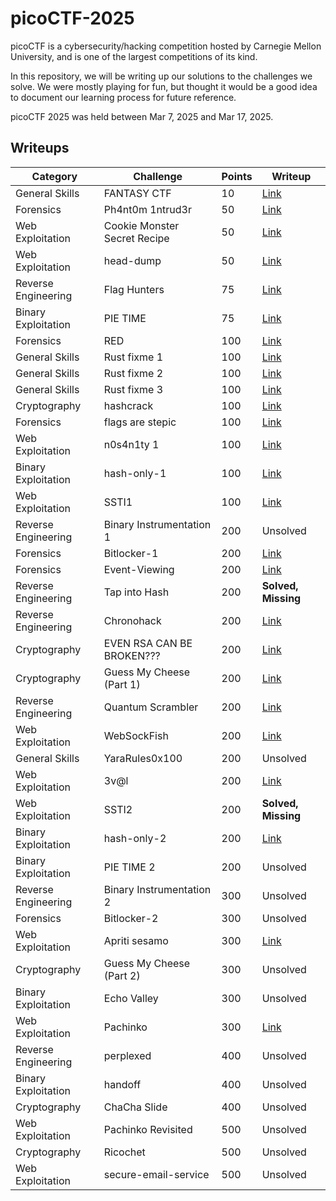 # picoCTF-2025

picoCTF is a cybersecurity/hacking competition hosted by Carnegie Mellon University, and is one of the largest competitions of its kind. 

In this repository, we will be writing up our solutions to the challenges we solve. We were mostly playing for fun, but thought it would be a good idea to document our learning process for future reference.

picoCTF 2025 was held between Mar 7, 2025 and Mar 17, 2025.

## Writeups

| Category            | Challenge                       | Points | Writeup |
|---------------------|---------------------------------|--------|---------|
| General Skills      | FANTASY CTF                     | 10     | [Link](./General%20Skills/FANTASY%20CTF/solution.md) |
| Forensics           | Ph4nt0m 1ntrud3r                | 50     | [Link](./Forensics/Ph4nt0m%201ntrud3r/solution.md) |
| Web Exploitation    | Cookie Monster Secret Recipe    | 50     | [Link](./Web%20Exploitation/Cookie%20Monster%20Secret%20Recipe/solution.md) |
| Web Exploitation    | head-dump                       | 50     | [Link](./Web%20Exploitation/head-dump/solution.md) |
| Reverse Engineering | Flag Hunters                    | 75     | [Link](./Reverse%20Engineering/Flag%20Hunters/solution.md) |
| Binary Exploitation | PIE TIME                        | 75     | [Link](./Binary%20Exploitation/PIE%20TIME/solution.md) |
| Forensics           | RED                             | 100    | [Link](./Forensics/RED/solution.md) |
| General Skills      | Rust fixme 1                    | 100    | [Link](./General%20Skills/Rust/solution.md) |
| General Skills      | Rust fixme 2                    | 100    | [Link](./General%20Skills/Rust/solution.md) |
| General Skills      | Rust fixme 3                    | 100    | [Link](./General%20Skills/Rust/solution.md) |
| Cryptography        | hashcrack                       | 100    | [Link](./Cryptography/hashcrack/solution.md) |
| Forensics           | flags are stepic                | 100    | [Link](./Forensics/flags%20are%20stepic/solution.md) |
| Web Exploitation    | n0s4n1ty 1                      | 100    | [Link](./Web%20Exploitation/n0s4n1ty%201/solution.md) |
| Binary Exploitation | hash-only-1                     | 100    | [Link](./Binary%20Exploitation/hash-only-1/solution.md) |
| Web Exploitation    | SSTI1                           | 100    | [Link](./Web%20Exploitation/SSTI1/solution.md) |
| Reverse Engineering | Binary Instrumentation 1        | 200    | Unsolved |
| Forensics           | Bitlocker-1                     | 200    | [Link](./Forensics/Bitlocker-1/solution.md) |
| Forensics           | Event-Viewing                   | 200    | [Link](./Forensics/Event-Viewing/solution.md) |
| Reverse Engineering | Tap into Hash                   | 200    | **Solved, Missing** |
| Reverse Engineering | Chronohack                      | 200    | [Link](./Reverse%20Engineering/Chronohack/solution.md) |
| Cryptography        | EVEN RSA CAN BE BROKEN???       | 200    | [Link](./Cryptography/EVEN%20RSA%20CAN%20BE%20BROKEN%3F%3F%3F/solution.md) |
| Cryptography        | Guess My Cheese (Part 1)        | 200    | [Link](./Cryptography/Guess%20My%20Cheese%20(Part%201)/solution.md) |
| Reverse Engineering | Quantum Scrambler               | 200    | [Link](./Reverse%20Engineering/Quantum%20Scrambler/solution.md) |
| Web Exploitation    | WebSockFish                     | 200    | [Link](./Web%20Exploitation/WebSockFish/solution.md) |
| General Skills      | YaraRules0x100                  | 200    | Unsolved |
| Web Exploitation    | 3v@l                            | 200    | [Link](./Web%20Exploitation/3v%40l/solution.md) |
| Web Exploitation    | SSTI2                           | 200    | **Solved, Missing** |
| Binary Exploitation | hash-only-2                     | 200    | [Link](./Binary%20Exploitation/hash-only-2/solution.md) |
| Binary Exploitation | PIE TIME 2                      | 200    | Unsolved |
| Reverse Engineering | Binary Instrumentation 2        | 300    | Unsolved |
| Forensics           | Bitlocker-2                     | 300    | Unsolved |
| Web Exploitation    | Apriti sesamo                   | 300    | [Link](./Web%20Exploitation/Apriti%20sesamo/solution.md) |
| Cryptography        | Guess My Cheese (Part 2)        | 300    | Unsolved |
| Binary Exploitation | Echo Valley                     | 300    | Unsolved |
| Web Exploitation    | Pachinko                        | 300    | [Link](./Web%20Exploitation/Pachinko/solution.md) |
| Reverse Engineering | perplexed                       | 400    | Unsolved |
| Binary Exploitation | handoff                         | 400    | Unsolved |
| Cryptography        | ChaCha Slide                    | 400    | Unsolved |
| Web Exploitation    | Pachinko Revisited              | 500    | Unsolved |
| Cryptography        | Ricochet                        | 500    | Unsolved |
| Web Exploitation    | secure-email-service            | 500    | Unsolved |